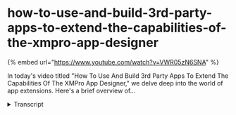# how-to-use-and-build-3rd-party-apps-to-extend-the-capabilities-of-the-xmpro-app-designer
{% embed url="https://www.youtube.com/watch?v=VWR05zN6SNA" %}



In today's video titled "How To Use And Build 3rd Party Apps To Extend The Capabilities Of The XMPro App Designer," we delve deep into the world of app extensions. Here's a brief overview of...
<details>
<summary>Transcript</summary>In today's video titled "How To Use And Build 3rd Party Apps To Extend The Capabilities Of The XMPro App Designer," we delve deep into the world of app extensions. Here's a brief overview of...
so there's there's a few different areas

that you can or you have control of

extending um I'll go into the app

designer first so inside the app

designer this block section here

um

it's not easy for external people to

actually add your own Block in here so

let's say you you want to create a a

tableau block that you can drag on like

the power bi block currently

um that's something that our developers

would need to to do to to make it

available to be put in here there is an

iframe one in here though

so it's called embedded page over there

so you you can actually use the embedded

page to to do that however when you

start wanting to go down the road of

being a lot more tighter controlled or

tighter integrated to things to actually

bring that information in that's when it

would make a lot more sense to actually

say okay so as we start going down here

you'll see for instance there's a Unity

view which is a lot more integrated into

for instance Unity

or you would have a esri map which is a

lot more integrated into Azure map you

would have the power bi which has a lot

more integer so these ones here are a

lot tighter integrated from an

authentication and authorization

perspective there is this one here which

is the catch-all for lack of a better

word to to actually do that what it

might make sense is if you can

show me the example of what it is that

you're trying to embed from the Nvidia

perspective in here I could actually

take some of that to to our product team

and say this is what we're trying to do

here how do we

move things along accelerate things

along that type of thing because we're

also working with Nvidia Omniverse

um and actually expanding and extending

this Library here to do that on top of

some of the Nvidia AI models and things

like that as well the the other thing

that what we like to do is when people

do use embedded pages and things like

that is just let us know what you're

using it for and what the user stories

and the use case around it is

because as I say if it makes a lot more

sense to have a specific block on here

we call these blocks I have a specific

block on here for that particular system

that I can raise with the product team

and get it turned around pretty quickly

you know versus

trying to use the catch-all being the

embedded pitch if that makes sense

so inside the actual agent over here

you'll see there is a upload new model

what you can actually do as well is you

can from an app perspective actually

create an app that will allow you to

configure that Json file

so if I go into

I don't think I have a full example

um of that

but you could come in here and actually

configure your hierarchy configure your

your you know properties Etc and then

you could have an option here that says

well

deploy you can do that in here as well
</details>